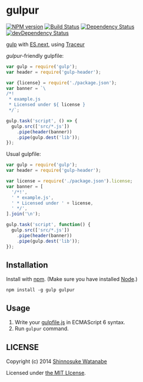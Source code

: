 # gulpur

[![NPM version](https://badge.fury.io/js/gulpur.svg)](http://badge.fury.io/js/gulpur)
[![Build Status](https://travis-ci.org/shinnn/gulpur.svg?branch=master)](https://travis-ci.org/shinnn/gulpur)
[![Dependency Status](https://david-dm.org/shinnn/gulpur.svg?theme=shields.io)](https://david-dm.org/shinnn/gulpur)
[![devDependency Status](https://david-dm.org/shinnn/gulpur/dev-status.svg?theme=shields.io)](https://david-dm.org/shinnn/gulpur#info=devDependencies)

[gulp](http://gulpjs.com/) with [ES.next](http://wiki.ecmascript.org/doku.php?id=harmony:specification_drafts), using [Traceur](https://github.com/google/traceur-compiler)

*gulpur*-friendly gulpfile:

```js
var gulp = require('gulp');
var header = require('gulp-header');

var {license} = require('./package.json');
var banner = `\
/*!
 * example.js
 * Licensed under ${ license }
 */`;

gulp.task('script', () => {
  gulp.src(['src/*.js'])
    .pipe(header(banner))
    .pipe(gulp.dest('lib'));
});
```

Usual gulpfile:

```js
var gulp = require('gulp');
var header = require('gulp-header');

var license = require('./package.json').license;
var banner = [
  '/*!',
  ' * example.js',
  ' * Licensed under ' + license,
  ' */',
].join('\n');

gulp.task('script', function() {
  gulp.src(['src/*.js'])
    .pipe(header(banner))
    .pipe(gulp.dest('lib'));
});
```

## Installation

Install with [npm](https://www.npmjs.org/). (Make sure you have installed [Node](http://nodejs.org/).)

```
npm install -g gulp gulpur
```

## Usage

1. Write your [gulpfile.js](https://github.com/gulpjs/gulp#sample-gulpfile) in ECMAScript 6 syntax.
1. Run `gulpur` command.

## LICENSE

Copyright (c) 2014 [Shinnosuke Watanabe](https://github.com/shinnn)

Licensed under [the MIT LIcense](./LICENSE).
